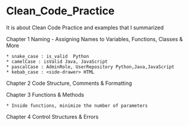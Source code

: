 # Clean_Code_Practice
It is about Clean Code Practice and examples that I summarized

Chapter 1 Naming - Assigning Names to Variables, Functions, Classes & More

    * snake_case : is_valid  Python
    * camelCase : isValid Java, JavaScript
    * pascalCase : AdminRole, UserRepository Python,Java,JavaScript
    * kebab_case : <side-drawer> HTML

Chapter 2 Code Structure, Comments & Formatting

Chapter 3 Functions & Methods

    * Inside functions, minimize the number of parameters

Chapter 4 Control Structures & Errors
